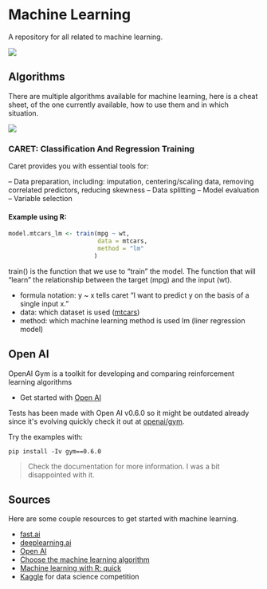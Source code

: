 # Machine Learning

A repository for all related to machine learning.

![](https://raw.githubusercontent.com/Sylhare/Machine-Learning/master/resources/Images/deep-learning-small.jpg)

## Algorithms

There are multiple algorithms available for machine learning, here is a cheat sheet, of the one currently available, how to use them and in which situation.

![](https://raw.githubusercontent.com/Sylhare/Machine-Learning/master/resources/Images/machine-learning-cheet-sheet.png)

### CARET: Classification And Regression Training

Caret provides you with essential tools for:

– Data preparation, including: imputation, centering/scaling data, removing correlated predictors, reducing skewness
– Data splitting
– Model evaluation
– Variable selection

#### Example using R:
```R
model.mtcars_lm <- train(mpg ~ wt,
                         data = mtcars,
                         method = "lm"
                        )
```

train() is the function that we use to “train” the model. The function that will “learn” the relationship between the target (mpg) and the input (wt).

- formula notation: y ~ x tells caret “I want to predict y on the basis of a single input x.”
- data: which dataset  is used ([mtcars](https://stat.ethz.ch/R-manual/R-devel/library/datasets/html/mtcars.html))
- method: which machine learning method is used lm (liner regression model)


## Open AI

OpenAI Gym is a toolkit for developing and comparing reinforcement learning algorithms

- Get started with [Open AI](https://gym.openai.com/docs)

Tests has been made with Open AI v0.6.0 so it might be outdated already since it's evolving quickly check it out at [openai/gym](https://github.com/openai/gym). 

Try the examples with:
```
pip install -Iv gym==0.6.0
```

> Check the documentation for more information. I was a bit disappointed with it.

## Sources

Here are some couple resources to get started with machine learning.

- [fast.ai](http://www.fast.ai/)
- [deeplearning.ai](https://www.deeplearning.ai/)
- [Open AI](https://gym.openai.com/docs)
- [Choose the machine learning algorithm](https://blogs.sas.com/content/subconsciousmusings/2017/04/12/machine-learning-algorithm-use/?utm_source=linkedin&utm_medium=cpc&utm_campaign=analytics-global&utm_content=US_skills_audience-network)
- [Machine learning with R: quick](http://sharpsightlabs.com/blog/quick-introduction-machine-learning-r-caret/)
- [Kaggle](https://www.kaggle.com/wiki/Tutorials) for data science competition
